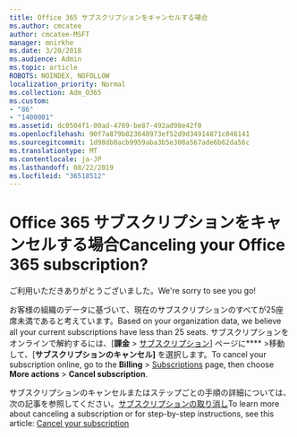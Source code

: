```yaml
---
title: Office 365 サブスクリプションをキャンセルする場合
ms.author: cmcatee
author: cmcatee-MSFT
manager: mnirkhe
ms.date: 3/20/2018
ms.audience: Admin
ms.topic: article
ROBOTS: NOINDEX, NOFOLLOW
localization_priority: Normal
ms.collection: Adm_O365
ms.custom:
- "86"
- "1400001"
ms.assetid: dc0504f1-00ad-4769-be87-492ad98e42f0
ms.openlocfilehash: 90f7a879b823648973ef52d9d34914871c046141
ms.sourcegitcommit: 1d98db8acb9959aba3b5e308a567ade6b62da56c
ms.translationtype: MT
ms.contentlocale: ja-JP
ms.lasthandoff: 08/22/2019
ms.locfileid: "36518512"
---
```

# <a name="canceling-your-office-365-subscription"></a><span data-ttu-id="f36fd-102">Office 365 サブスクリプションをキャンセルする場合</span><span class="sxs-lookup"><span data-stu-id="f36fd-102">Canceling your Office 365 subscription?</span></span>

<span data-ttu-id="f36fd-103">ご利用いただきありがとうございました。</span><span class="sxs-lookup"><span data-stu-id="f36fd-103">We're sorry to see you go!</span></span>
  
<span data-ttu-id="f36fd-104">お客様の組織のデータに基づいて、現在のサブスクリプションのすべてが25座席未満であると考えています。</span><span class="sxs-lookup"><span data-stu-id="f36fd-104">Based on your organization data, we believe all your current subscriptions have less than 25 seats.</span></span> <span data-ttu-id="f36fd-105">サブスクリプションをオンラインで解約するには、[**課金** \> [サブスクリプション](https://go.microsoft.com/fwlink/p/?linkid=842054)] ページに\*\*\*\* \>移動して、[**サブスクリプションのキャンセル]** を選択します。</span><span class="sxs-lookup"><span data-stu-id="f36fd-105">To cancel your subscription online, go to the **Billing** \> [Subscriptions](https://go.microsoft.com/fwlink/p/?linkid=842054) page, then choose **More actions** \> **Cancel subscription**.</span></span>
  
<span data-ttu-id="f36fd-106">サブスクリプションのキャンセルまたはステップごとの手順の詳細については、次の記事を参照してください。[サブスクリプションの取り消し](https://docs.microsoft.com/office365/admin/subscriptions-and-billing/cancel-your-subscription)</span><span class="sxs-lookup"><span data-stu-id="f36fd-106">To learn more about canceling a subscription or for step-by-step instructions, see this article: [Cancel your subscription](https://docs.microsoft.com/office365/admin/subscriptions-and-billing/cancel-your-subscription)</span></span>